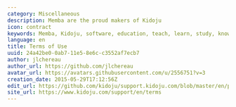 ```yaml
---
category: Miscellaneous
description: Memba are the proud makers of Kidoju
icon: contract
keywords: Memba, Kidoju, software, education, teach, learn, study, knowledge, test, quiz, terms, use
language: en
title: Terms of Use
uuid: 24a42be0-0ab7-11e5-8e6c-c3552af7ecb7
author: jlchereau
author_url: https://github.com/jlchereau
avatar_url: https://avatars.githubusercontent.com/u/2556751?v=3
creation_date: 2015-05-29T17:12:56Z
edit_url: https://github.com/kidoju/support.kidoju.com/blob/master/en/pages/terms.md
site_url: https://www.kidoju.com/support/en/terms
---
```

